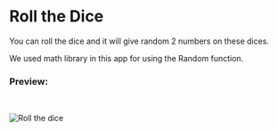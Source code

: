 # Roll the Dice
You can roll the dice and it will give random 2 numbers on these dices.

We used math library in this app for using the Random function.
### Preview:
<br>

![Roll the dice](https://user-images.githubusercontent.com/118076077/209688218-b67bf5d6-7075-433a-84d0-4b4a1e2e02f1.gif)
